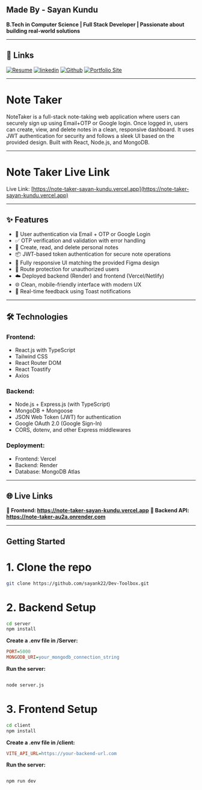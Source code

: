 ## Made By - Sayan Kundu

**B.Tech in Computer Science | Full Stack Developer | Passionate about building real-world solutions**

---

## 🔗 Links
[![Resume](https://img.shields.io/badge/View_Reasume-000?style=for-the-badge&logo=&logoColor=white)](https://drive.google.com/file/d/1Mhn6U396WW0DiciBdBbsP2eJP5P9CSg4/view?usp=drive_link)
[![linkedin](https://img.shields.io/badge/linkedin-0A66C2?style=for-the-badge&logo=linkedin&logoColor=white)](https://www.linkedin.com/in/sayan-kundu-70b5442b6/)
[![Github](https://img.shields.io/badge/github-1DA1F2?style=for-the-badge&logo=twitter&logoColor=white)](https://github.com/sayank22)
[![Portfolio Site](https://img.shields.io/badge/Portfolio_Site-000?style=for-the-badge&logo=&logoColor=white)](https://sayan-kundu-portfolio.netlify.app)

---

# Note Taker

NoteTaker is a full-stack note-taking web application where users can securely sign up using Email+OTP or Google login. Once logged in, users can create, view, and delete notes in a clean, responsive dashboard. It uses JWT authentication for security and follows a sleek UI based on the provided design. Built with React, Node.js, and MongoDB.

---

# Note Taker Live Link

Live Link: [https://note-taker-sayan-kundu.vercel.app](https://note-taker-sayan-kundu.vercel.app)

---

## ✨ Features

- 🔐 User authentication via Email + OTP or Google Login
- ✅ OTP verification and validation with error handling
- 📝 Create, read, and delete personal notes
- 📦 JWT-based token authentication for secure note operations
- 📱 Fully responsive UI matching the provided Figma design
- 🚫 Route protection for unauthorized users
- ☁️ Deployed backend (Render) and frontend (Vercel/Netlify)
- 🌐 Clean, mobile-friendly interface with modern UX
- 🧪 Real-time feedback using Toast notifications


---

## 🛠️ Technologies 

### Frontend:
- React.js with TypeScript
- Tailwind CSS
- React Router DOM
- React Toastify
- Axios

### Backend:
- Node.js + Express.js (with TypeScript)
- MongoDB + Mongoose
- JSON Web Token (JWT) for authentication
- Google OAuth 2.0 (Google Sign-In)
- CORS, dotenv, and other Express middlewares

### Deployment:
- Frontend: Vercel 
- Backend: Render
- Database: MongoDB Atlas

---

## 🌐 Live Links

**🔗 Frontend: https://note-taker-sayan-kundu.vercel.app**
**🔗 Backend API: https://note-taker-au2a.onrender.com**

---


## Getting Started

# 1. Clone the repo
   ```bash
   git clone https://github.com/sayank22/Dev-Toolbox.git
   ```

# 2. Backend Setup
   ```bash
  cd server
npm install

   ```
**Create a .env file in /Server:**
```ini
PORT=5000
MONGODB_URI=your_mongodb_connection_string

```
**Run the server:**
```bash

node server.js

```

# 3. Frontend Setup
   ```bash
  cd client
npm install

   ```
**Create a .env file in /client:**
```ini
VITE_API_URL=https://your-backend-url.com

```
**Run the server:**
```bash

npm run dev

```


